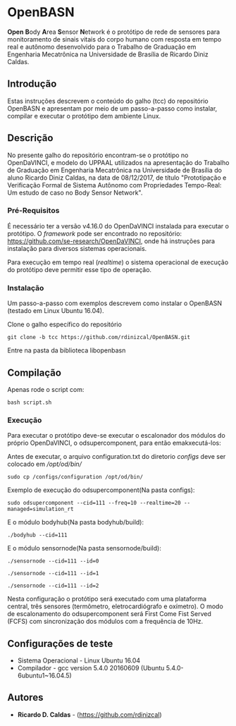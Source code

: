 # OpenBASN

**Open** **B**ody **A**rea **S**ensor **N**etwork é o protótipo de rede de sensores para monitoramento de sinais vitais do corpo humano com resposta em tempo real e autônomo desenvolvido para o Trabalho de Graduação em Engenharia Mecatrônica na Universidade de Brasília de Ricardo Diniz Caldas.

## Introdução

Estas instruções descrevem o conteúdo do galho (tcc) do repositório OpenBASN e apresentam por meio de um passo-a-passo como instalar, compilar e executar o protótipo dem ambiente Linux.

## Descrição

No presente galho do repositório encontram-se o protótipo no OpenDaVINCI, e modelo do UPPAAL utilizados na apresentação do Trabalho de Graduação em Engenharia Mecatrônica na Universidade de Brasília do aluno Ricardo Diniz Caldas, na data de 08/12/2017, de título "Prototipação e Verificação Formal de Sistema Autônomo com Propriedades Tempo-Real: Um estudo de caso no Body Sensor Network".

### Pré-Requisitos

É necessário ter a versão v4.16.0 do OpenDaVINCI instalada para executar o protótipo. O *framework* pode ser encontrado no repositório: https://github.com/se-research/OpenDaVINCI, onde há instruções para instalação para diversos sistemas operacionais.

Para execução em tempo real (*realtime*) o sistema operacional de execução do protótipo deve permitir esse tipo de operação. 

### Instalação

Um passo-a-passo com exemplos descrevem como instalar o OpenBASN (testado em Linux Ubuntu 16.04).

Clone o galho específico do repositório

```
git clone -b tcc https://github.com/rdinizcal/OpenBASN.git
```

Entre na pasta da biblioteca libopenbasn

## Compilação

Apenas rode o script com:

```
bash script.sh
```

### Execução

Para executar o protótipo deve-se executar o escalonador dos módulos do próprio OpenDaVINCI, o odsupercomponent, para então emakxecutá-los:

Antes de executar, o arquivo configuration.txt do diretorio *configs* deve ser colocado em */opt/od/bin/*

```
sudo cp /configs/configuration /opt/od/bin/
```

Exemplo de execução do odsupercomponent(Na pasta configs):

```
sudo odsupercomponent --cid=111 --freq=10 --realtime=20 --managed=simulation_rt
```

E o módulo bodyhub(Na pasta bodyhub/build):
```
./bodyhub --cid=111
```
E o módulo sensornode(Na pasta sensornode/build):
```
./sensornode --cid=111 --id=0
```
```
./sensornode --cid=111 --id=1
```
```
./sensornode --cid=111 --id=2
```

Nesta configuração o protótipo será executado com uma plataforma central, três sensores (termômetro, eletrocardiógrafo e oxímetro). O modo de escalonamento do odsupercomponent será First Come Fist Served (FCFS) com sincronização dos módulos com a frequência de 10Hz.

## Configurações de teste

* Sistema Operacional - Linux Ubuntu 16.04
* Compilador -  gcc version 5.4.0 20160609 (Ubuntu 5.4.0-6ubuntu1~16.04.5)

## Autores

* **Ricardo D. Caldas** - (https://github.com/rdinizcal)